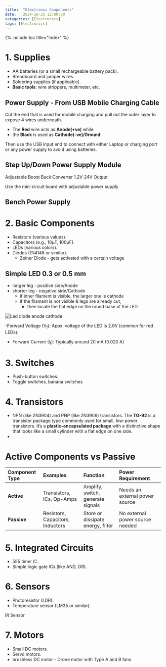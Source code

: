 ```yaml
---
title:  "Electronic Components"
date:   2024-10-25 12:00:00
categories: [Electronics] 
tags: [Electronics]
---
```

{% include toc title="Index" %}

# 1. **Supplies**
- AA batteries (or a small rechargeable battery pack).
- Breadboard and jumper wires.
- Soldering supplies (if applicable).
- **Basic tools**: wire strippers, multimeter, etc.

## Power Supply - From USB Mobile Charging Cable
Cut the end that is used for mobile charging and pull out the outer layer to expose 4 wires underneath.

- The **Red** wire acts as **Anode(+ve)** while 
- the **Black** is used as **Cathode(-ve)/Ground**.

Then use the USB input end to connect with either Laptop or charging port or any power supply to avoid using batteries.

## Step Up/Down Power Supply Module
Adjustable Boost Buck Converter 1.2V-24V Output

Use the mini circuit board with adjustable power supply

## Bench Power Supply

# 2. **Basic Components**
- Resistors (various values).
- Capacitors (e.g., 10µF, 100µF).
- LEDs (various colors).
- Diodes (1N4148 or similar).
  - Zeiner Diode - gets activated with a certain voltage

## Simple LED 0.3 or 0.5 mm
- longer leg - positive side/Anode
- shorter leg - negative side/Cathode
  - if inner filament is visible, the larger one is cathode
  - if the filament is not visible & legs are already cut,
    - then locate the flat edge on the round base of the LED

![Led diode anode cathode ](https://www.robot-maker.com/shop/img/cms/tuto-led/ledwiring.jpg)
 
-Forward Voltage (V<sub>f</sub>): Appx. voltage of the LED is 2.0V (common for red LEDs).
- Forward Current (I<sub>f</sub>): Typically around 20 mA (0.020 A)

# 3. **Switches**
- Push-button switches.
- Toggle switches, banana switches

# 4. **Transistors**
- NPN (like 2N3904) and PNP (like 2N3906) transistors.
  The **TO-92** is a transistor package type commonly used for small, low-power transistors.
  It’s a **plastic-encapsulated package** with a distinctive shape that looks like a small
  cylinder with a flat edge on one side.
- 
# Active Components vs Passive
| **Component Type**  | **Examples**                     | **Function**                       | **Power Requirement**           |
|:--------------------|:---------------------------------|:-----------------------------------|:--------------------------------|
| **Active**          | Transistors, ICs, Op-Amps        | Amplify, switch, generate signals  | Needs an external power source  |
| **Passive**         | Resistors, Capacitors, Inductors | Store or dissipate energy, filter  | No external power source needed |


# 5. **Integrated Circuits**
- 555 timer IC.
- Simple logic gate ICs (like AND, OR).

# 6. **Sensors**
- Photoresistor (LDR).
- Temperature sensor (LM35 or similar).

IR Sensor
# 7. **Motors**
- Small DC motors.
- Servo motors.
- brushless DC motor - Drone motor with Type A and B fans

